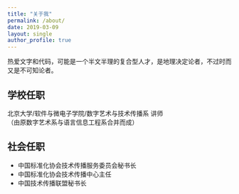 ```yaml
---
title: "关于我"
permalink: /about/
date: 2019-03-09
layout: single
author_profile: true
---
```


热爱文字和代码，可能是一个半文半理的复合型人才，是地理决定论者，不过时而又是不可知论者。

## 学校任职

北京大学/软件与微电子学院/数字艺术与技术传播系 讲师
<br>（由原数字艺术系与语言信息工程系合并而成）

## 社会任职

* 中国标准化协会技术传播服务委员会秘书长
* 中国标准化协会技术传播中心主任
* 中国技术传播联盟秘书长
